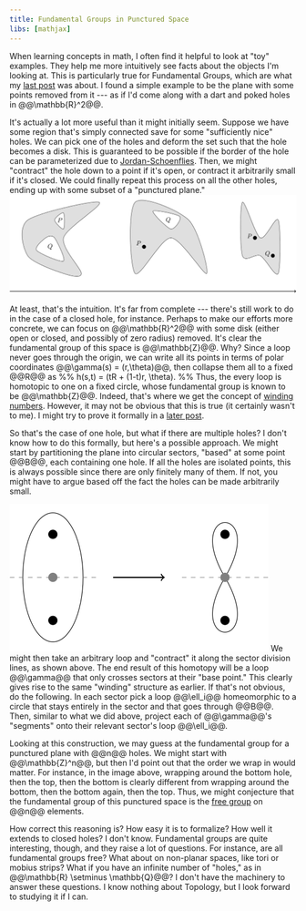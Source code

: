 ```yaml
---
title: Fundamental Groups in Punctured Space
libs: [mathjax]
---
```


When learning concepts in math, I often find it helpful to look at "toy"
examples. They help me more intuitively see facts about the objects I'm looking
at. This is particularly true for Fundamental Groups, which are what my [last
post]({{page.previous.url}}) was about. I found a simple example to be the plane
with some points removed from it --- as if I'd come along with a dart and poked
holes in @@\mathbb{R}^2@@.

It's actually a lot more useful than it might initially seem. Suppose we have
some region that's simply connected save for some "sufficiently nice" holes. We
can pick one of the holes and deform the set such that the hole becomes a disk.
This is guaranteed to be possible if the border of the hole can be parameterized
due to [Jordan-Schoenflies](https://en.wikipedia.org/wiki/Schoenflies_problem).
Then, we might "contract" the hole down to a point if it's open, or contract it
arbitrarily small if it's closed. We could finally repeat this process on all
the other holes, ending up with some subset of a "punctured plane."
![Contracting holes in a set](/assets/2020/05/01/contracting_holes.svg)

At least, that's the intuition. It's far from complete --- there's still work to
do in the case of a closed hole, for instance. Perhaps to make our efforts more
concrete, we can focus on @@\mathbb{R}^2@@ with some disk (either open or
closed, and possibly of zero radius) removed. It's clear the fundamental group
of this space is @@\mathbb{Z}@@. Why? Since a loop never goes through the
origin, we can write all its points in terms of polar coordinates @@\gamma(s) =
(r,\theta)@@, then collapse them all to a fixed @@R@@ as
%% h(s,t) = (tR + (1-t)r, \theta).  %%
Thus, the every loop is homotopic to one on a fixed circle, whose fundamental
group is known to be @@\mathbb{Z}@@. Indeed, that's where we get the concept of
[winding numbers](https://en.wikipedia.org/wiki/Winding_number). However, it
may not be obvious that this is true (it certainly wasn't to me). I might try to
prove it formally in a [later post]({{page.next.url}}).

So that's the case of one hole, but what if there are multiple holes? I don't
know how to do this formally, but here's a possible approach. We might start by
partitioning the plane into circular sectors, "based" at some point @@B@@, each
containing one hole. If all the holes are isolated points, this is always
possible since there are only finitely many of them. If not, you might have to
argue based off the fact the holes can be made arbitrarily small.

![Contracting a loop](/assets/2020/05/01/contracting_loop.svg)
We might then take an arbitrary loop and "contract" it along the sector division
lines, as shown above. The end result of this homotopy will be a loop @@\gamma@@
that only crosses sectors at their "base point." This clearly gives rise to the
same "winding" structure as earlier. If that's not obvious, do the following.
In each sector pick a loop @@\ell_i@@ homeomorphic to a circle that stays
entirely in the sector and that goes through @@B@@. Then, similar to what we did
above, project each of @@\gamma@@'s "segments" onto their relevant sector's loop
@@\ell_i@@.

Looking at this construction, we may guess at the fundamental group for a
punctured plane with @@n@@ holes. We might start with @@\mathbb{Z}^n@@, but then
I'd point out that the order we wrap in would matter. For instance, in the image
above, wrapping around the bottom hole, then the top, then the bottom is clearly
different from wrapping around the bottom, then the bottom again, then the top.
Thus, we might conjecture that the fundamental group of this punctured space is
the [free group](https://en.wikipedia.org/wiki/Free_group) on @@n@@ elements.

How correct this reasoning is? How easy it is to formalize? How well it extends
to closed holes? I don't know. Fundamental groups are quite interesting, though,
and they raise a lot of questions. For instance, are all fundamental groups
free? What about on non-planar spaces, like tori or mobius strips? What if you
have an infinite number of "holes," as in @@\mathbb{R} \setminus \mathbb{Q}@@? I
don't have the machinery to answer these questions. I know nothing about
Topology, but I look forward to studying it if I can.
